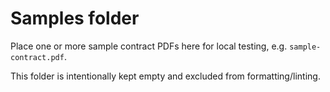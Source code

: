 # Samples folder

Place one or more sample contract PDFs here for local testing, e.g. `sample-contract.pdf`.

This folder is intentionally kept empty and excluded from formatting/linting.
